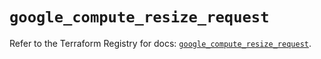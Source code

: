 # `google_compute_resize_request`

Refer to the Terraform Registry for docs: [`google_compute_resize_request`](https://registry.terraform.io/providers/hashicorp/google/5.41.0/docs/resources/compute_resize_request).
